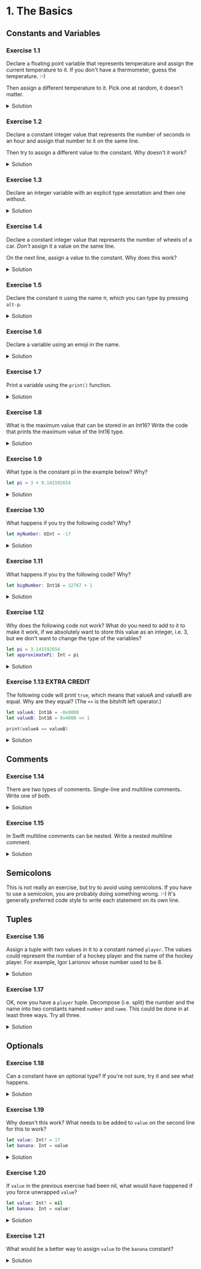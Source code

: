 
# 1. The Basics

## Constants and Variables

### Exercise 1.1

Declare a floating point variable that represents temperature and assign the current
temperature to it. If you don't have a thermometer, guess the temperature. :-)

Then assign a different temperature to it. Pick one at random, it doesn't matter.

<details>
<summary>Solution</summary>
    
```Swift
var currentTemperature = 18.2
print(currentTemperature)

currentTemperature = 12.6
print(currentTemperature)
```
</details>

### Exercise 1.2

Declare a constant integer value that represents the number of seconds in an hour
and assign that number to it on the same line.

Then try to assign a different value to the constant. Why doesn't it work?

<details>
<summary>Solution</summary>

```Swift
let secondsInAnHour = 3600
print(secondsInAnHour)

// This does not work, because it is a constant and thus cannot be changed.
secondsInAnHour = 1337
```
</details>

### Exercise 1.3

Declare an integer variable with an explicit type annotation and then one without.

<details>
<summary>Solution</summary>

```Swift
var someVariable: Int
var someOtherVariable = 1337
```
</details>

### Exercise 1.4

Declare a constant integer value that represents the number of wheels of a car.
*Don't* assign it a value on the same line.

On the next line, assign a value to the constant. Why does this work?

<details>
<summary>Solution</summary>
It works, because the constant can be assigned to once, but it doesn't have to be on the same line.
```Swift
let numberOfWheels: Int
numberOfWheels = 4
print(numberOfWheels)
```
</details>

### Exercise 1.5

Declare the constant π using the name π, which you can type by pressing `alt-p`.

<details>
<summary>Solution</summary>

```Swift
let π = 3.141592654

print(π)
```
</details>

### Exercise 1.6

Declare a variable using an emoji in the name.

<details>
<summary>Solution</summary>
```Swift
var 💩 = "turd"
```
</details>

### Exercise 1.7

Print a variable using the `print()` function.

<details>
<summary>Solution</summary>
```Swift
var year = 2016
print(year)
```
</details>

### Exercise 1.8

What is the maximum value that can be stored in an Int16? Write the code that prints the maximum value of the Int16 type.

<details>
<summary>Solution</summary>

```Swift
print(Int16.max)
```
</details>

### Exercise 1.9

What type is the constant pi in the example below? Why?

```Swift
let pi = 3 + 0.141592654
```

<details>
<summary>Solution</summary>

```Swift
let pi = 3 + 0.141592654

// Print the type of pi. The compiler inferred that it's a Double.
print(type(of: pi))
```
</details>

### Exercise 1.10

What happens if you try the following code? Why?

```Swift
let myNumber: UInt = -17
```

<details>
<summary>Solution</summary>
You get the following compiler error:

```
negative integer '-17' overflows when stored into unsigned type 'UInt'
```

UInt means Unsigned Integer, which means it cannot be negative.

```Swift
print(Int.min)
print(Int.max)

print(UInt.min)
print(UInt.max)
```
</details>


### Exercise 1.11

What happens if you try the following code? Why?

```Swift
let bigNumber: Int16 = 32767 + 1
```

<details>
<summary>Solution</summary>
The compiler reports an overflow error. The max value of Int16 is 32767.
</details>

### Exercise 1.12

Why does the following code not work? What do you need to add to it to make it work,
if we absolutely want to store this value as an integer, i.e. 3, but we don't want
to change the type of the variables?

```Swift
let pi = 3.141592654
let approximatePi: Int = pi
```

<details>
<summary>Solution</summary>

`pi` is a Double value. It must be explicitly converted to an Int.
```Swift
let pi = 3.141592654
let approximatePi: Int = Int(pi)

print(approximatePi)
```
</details>

### Exercise 1.13 EXTRA CREDIT

The following code will print `true`, which means that valueA and valueB are equal. Why are they equal?
(The `<<` is the bitshift left operator.)

```Swift
let valueA: Int16 = -0x8000
let valueB: Int16 = 0x4000 << 1

print(valueA == valueB)
```

<details>
<summary>Solution</summary>

Because integers are represented as two-complement values, 0x4000 << 1 for a 16 bit signed integer ends up being 0x8000 which is actually -32768. -0x8000 also ends up being represented as 0x8000 when the compiler stuffs the value into the 16 bit signed integer.

```Swift
print("0x4000 << 1 = \(0x4000 << 1)")

let valueA: Int16 = -0x8000
let valueB: Int16 = 0x4000 << 1

print("valueA = \(valueA)")
print("valueB = \(valueB)")

print(valueA == valueB)
```
</details>

## Comments

### Exercise 1.14

There are two types of comments. Single-line and multiline comments. Write one of both.

<details>
<summary>Solution</summary>

```Swift
// Single-line comment.
/*
 * Multiline comment.
 */
```
</details>

### Exercise 1.15

In Swift multiline comments can be nested. Write a nested multiline comment.

<details>
<summary>Solution</summary>

```Swift
/* This is the start of the first multiline comment.
 * /* This is the second, nested multiline comment. */
 * This is the end of the first multiline comment. */
```
</details>

## Semicolons

This is not really an exercise, but try to avoid using semicolons. If you have to use a semicolon, you are probably doing something wrong. :-) It's generally preferred code style to write each statement on its own line.

## Tuples

### Exercise 1.16

Assign a tuple with two values in it to a constant named `player`. The values could represent the number of a hockey player and the name of the hockey player. For example, Igor Larionov whose number used to be 8.

<details>
<summary>Solution</summary>

```Swift
let player = (8, "Igor Larionov")

// Or, you could name the elements.
let player = (number: 8, name: "Igor Larionov")

print(player)
```
</details>

### Exercise 1.17

OK, now you have a `player` tuple. Decompose (i.e. split) the number and the name into two constants named `number` and `name`. This could be done in at least three ways. Try all three.

<details>
<summary>Solution</summary>

```Swift
let player = (number: 8, name: "Igor Larionov")

// First solution
let (number, name) = player

// Second solution
let number = player.0
let name = player.1

// Third solution
let number = player.number
let name = player.name
```
</details>

## Optionals

### Exercise 1.18

Can a constant have an optional type? If you're not sure, try it and see what happens.

<details>
<summary>Solution</summary>
Yes, a constant can have an optional type:

```Swift
let value: Int? = nil
print(value)

let otherValue: Int? = 6
print(otherValue)
```
</details>

### Exercise 1.19

Why doesn't this work? What needs to be added to `value` on the second line for this to work?

```Swift
let value: Int? = 17
let banana: Int = value
```

<details>
<summary>Solution</summary>
You would need to force unwrap `value`.

```Swift
let value: Int? = 17
let banana: Int = value!
```
</details>

### Exercise 1.20

If `value` in the previous exercise had been nil, what would have happened if you force unwrapped `value`?

```Swift
let value: Int? = nil
let banana: Int = value!
```

<details>
<summary>Solution</summary>
The program would crash. You cannot force unwrap `nil`.
</details>

### Exercise 1.21

What would be a better way to assign `value` to the `banana` constant?

<details>
<summary>Solution</summary>
Optional binding using `if let` would be a better way.

```Swift
let value: Int? = 17
if let unwrappedValue = value {
    let banana: Int = unwrappedValue
}
```

You can even use the same name for the unwrapped value. I know, it seems weird at first, but you get used to it.

```Swift
let value: Int? = 17
if let value = value {
    let banana: Int = value
}
```
</details>

